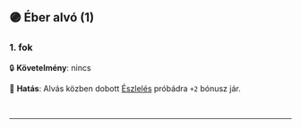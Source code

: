 ## 🟣 Éber alvó (1)

### 1. fok

🔒 **Követelmény**: nincs

🌟 **Hatás**: Alvás közben dobott [Észlelés](../kepzettsegek.primer.altalanos/eszleles.md) próbádra `+2` bónusz jár.

<br />

---
